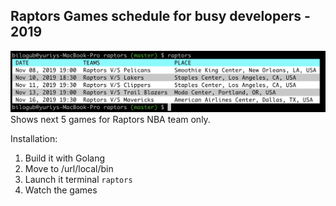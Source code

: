 
Raptors Games schedule for busy developers - 2019
-

<img src="raptors-lazy-schedule.png" width="800" />
Shows next 5 games for Raptors NBA team only.

Installation:
1. Build it with Golang
2. Move to /url/local/bin
3. Launch it terminal `raptors`
4. Watch the games

